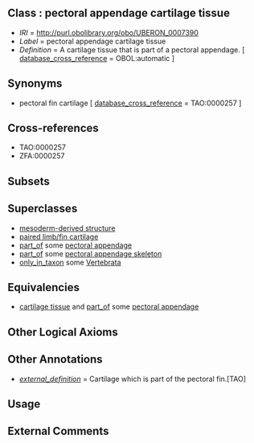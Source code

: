 
## Class : pectoral appendage cartilage tissue

 * *IRI* = http://purl.obolibrary.org/obo/UBERON_0007390
 * *Label* = pectoral appendage cartilage tissue
 * *Definition* = A cartilage tissue that is part of a pectoral appendage. [ [database_cross_reference](../../ef/oboInOwl#hasDbXref.md) = OBOL:automatic ]

## Synonyms

 * pectoral fin cartilage [ [database_cross_reference](../../ef/oboInOwl#hasDbXref.md) = TAO:0000257 ]

## Cross-references

 * TAO:0000257
 * ZFA:0000257

## Subsets


## Superclasses

 * [mesoderm-derived structure](../../UBERON/20/UBERON_0004120.md)
 * [paired limb/fin cartilage](../../UBERON/89/UBERON_0007389.md)
 * [part_of](../../BFO/50/BFO_0000050.md) some [pectoral appendage](../../UBERON/10/UBERON_0004710.md)
 * [part_of](../../BFO/50/BFO_0000050.md) some [pectoral appendage skeleton](../../UBERON/72/UBERON_0007272.md)
 * [only_in_taxon](../../RO/60/RO_0002160.md) some [Vertebrata <Metazoa>](../../NCBITaxon/42/NCBITaxon_7742.md)

## Equivalencies

 * [cartilage tissue](../../UBERON/18/UBERON_0002418.md) and [part_of](../../BFO/50/BFO_0000050.md) some [pectoral appendage](../../UBERON/10/UBERON_0004710.md)

## Other Logical Axioms


## Other Annotations

 * *[external_definition](../../UBPROP/01/UBPROP_0000001.md)* = Cartilage which is part of the pectoral fin.[TAO]

## Usage


## External Comments

